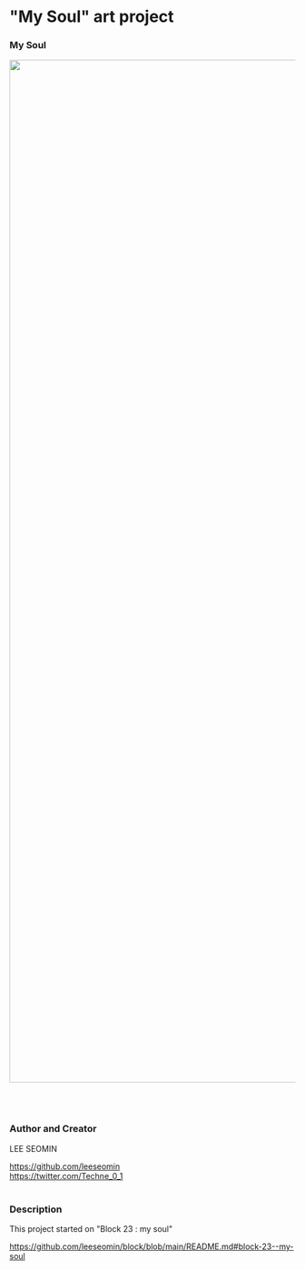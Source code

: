 
#  "My Soul" art project


### My Soul

 <img src="https://github.com/leeseomin/block/blob/main/block/block23x.png" width="1800">    
 
 <br/><br/>








 ### Author and Creator
 
 LEE SEOMIN
 
 https://github.com/leeseomin 
  <br/> 
 https://twitter.com/Techne_0_1
 <br/><br/>

### Description

This project started on "Block 23 : my soul"

https://github.com/leeseomin/block/blob/main/README.md#block-23--my-soul
